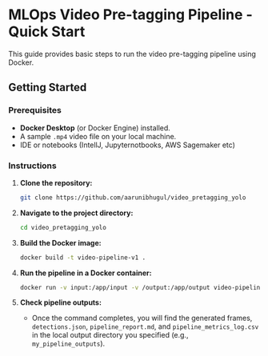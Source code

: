 # MLOps Video Pre-tagging Pipeline - Quick Start

This guide provides basic steps to run the video pre-tagging pipeline using Docker.

## Getting Started

### Prerequisites

* **Docker Desktop** (or Docker Engine) installed.
* A sample `.mp4` video file on your local machine.
* IDE or notebooks (IntellJ, Jupyternotbooks, AWS Sagemaker etc)

### Instructions

1.  **Clone the repository:**
    ```bash
    git clone https://github.com/aarunibhugul/video_pretagging_yolo
    ```

2.  **Navigate to the project directory:**
    ```bash
    cd video_pretagging_yolo
    ```

3.  **Build the Docker image:**
    ```bash
    docker build -t video-pipeline-v1 .
    ```

4. **Run the pipeline in a Docker container:**

   ```bash
   docker run -v input:/app/input -v /output:/app/output video-pipeline-v1 --video_path /app/input/timelapse_test.mp4  --output_dir /app/output

   ```

5.  **Check pipeline outputs:**
    * Once the command completes, you will find the generated frames, `detections.json`, `pipeline_report.md`, and `pipeline_metrics_log.csv` in the local output directory you specified (e.g., `my_pipeline_outputs`).
